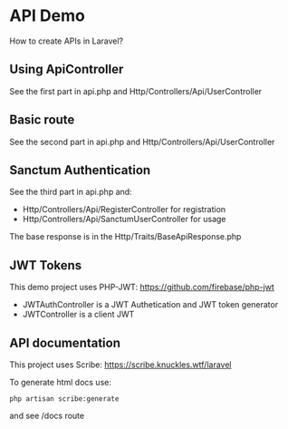 # API Demo

How to create APIs in Laravel?

## Using ApiController

See the first part in api.php and Http/Controllers/Api/UserController

## Basic route

See the second part in api.php and Http/Controllers/Api/UserController

## Sanctum Authentication

See the third part in api.php and:

- Http/Controllers/Api/RegisterController for registration
- Http/Controllers/Api/SanctumUserController for usage

The base response is in the Http/Traits/BaseApiResponse.php

## JWT Tokens

This demo project uses PHP-JWT: https://github.com/firebase/php-jwt

- JWTAuthController is a JWT Authetication and JWT token generator
- JWTController is a client JWT

## API documentation

This project uses Scribe: https://scribe.knuckles.wtf/laravel

To generate html docs use:

```
php artisan scribe:generate
```

and see /docs route
